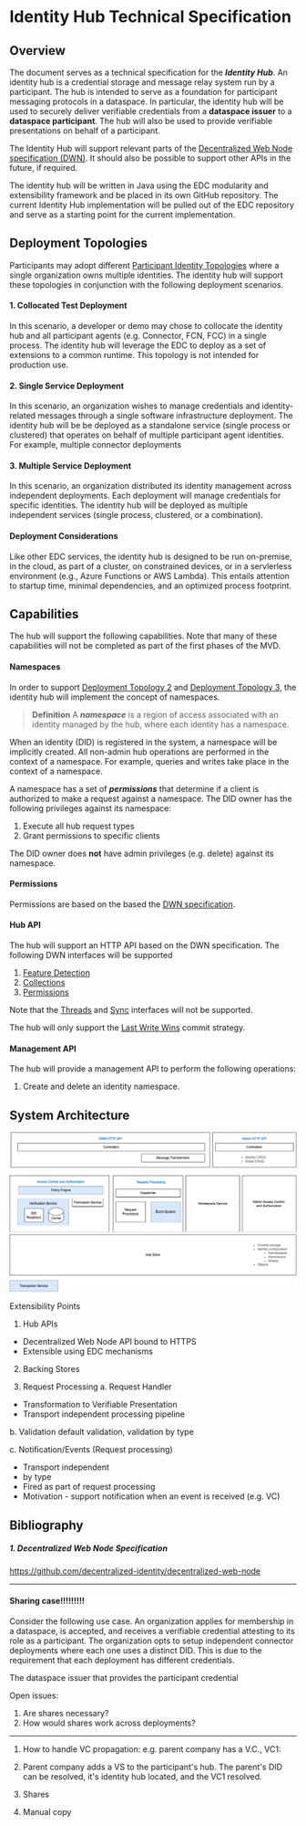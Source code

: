 # Identity Hub Technical Specification

## Overview

The document serves as a technical specification for the __*Identity Hub*__. An identity hub is a credential storage and message relay system run by a participant. The hub is intended to serve as a foundation for participant messaging protocols in a dataspace. In particular, the identity hub will be used to securely deliver verifiable credentials from a __dataspace issuer__ to a __dataspace participant__. The hub will also be used to provide verifiable presentations on behalf of a participant. 

The Identity Hub will support relevant parts of the [Decentralized Web Node specification (DWN)](#1-decentralized-web-node-specification). It should also be possible to support other APIs in the future, if required.

The identity hub will be written in Java using the EDC modularity and extensibility framework and be placed in its own GitHub repository. The current Identity Hub implementation will be pulled out of the EDC repository and serve as a starting point for the current implementation.

## Deployment Topologies

Participants may adopt different [Participant Identity Topologies](../participant-identity-topologies.md) where a single organization owns multiple identities. The identity hub will support these topologies in conjunction with the following deployment scenarios.

#### 1. Collocated Test Deployment
In this scenario, a developer or demo may chose to collocate the identity hub and all participant agents (e.g. Connector, FCN, FCC) in a single process. The identity hub will leverage the EDC to deploy as a set of extensions to a common runtime.  This topology is not intended for production use.  

#### 2. Single Service Deployment
In this scenario, an organization wishes to manage credentials and identity-related messages through a single software infrastructure deployment. The identity hub will be be deployed as a standalone service (single process or clustered) that operates on behalf of multiple participant agent identities. For example, multiple connector deployments 

#### 3. Multiple Service Deployment 
In this scenario, an organization distributed its identity management across independent deployments. Each deployment will manage credentials for specific identities. The identity hub will be deployed as multiple independent services (single process, clustered, or a combination).

#### Deployment Considerations
Like other EDC services, the identity hub is designed to be run on-premise, in the cloud, as part of a cluster, on constrained devices, or in a servlerless environment (e.g., Azure Functions or AWS Lambda). This entails attention to startup time, minimal dependencies, and an optimized process footprint.

## Capabilities

The hub will support the following capabilities. Note that many of these capabilities will not be completed as part of the first phases of the MVD.  

#### Namespaces
In order to support [Deployment Topology 2](#2-single-service-deployment) and [Deployment Topology 3](#3-multiple-service-deployment), the identity hub will implement the concept of namespaces. 

> __Definition__ 
>A __*namespace*__ is a region of access associated with an identity managed by the hub, where each identity has a namespace. 

When an identity (DID) is registered in the system, a namespace will be implicitly created. All non-admin hub operations are performed in the context of a namespace. For example, queries and writes take place in the context of a namespace. 

A namespace has a set of __*permissions*__ that determine if a client is authorized to make a request against a namespace. The DID owner has the following privileges against its namespace:

1. Execute all hub request types 
2. Grant permissions to specific clients 

The DID owner does __not__ have admin privileges (e.g. delete) against its namespace.   

#### Permissions 
Permissions are based on the based the [DWN specification](#1-decentralized-web-node-specification).

#### Hub API
The hub will support an HTTP API based on the DWN specification. The following DWN interfaces will be supported

1. [Feature Detection](https://identity.foundation/decentralized-web-node/spec/#feature-detection)
1. [Collections](https://identity.foundation/decentralized-web-node/spec/#collections)
1. [Permissions](https://identity.foundation/decentralized-web-node/spec/#permissions)

Note that the [Threads](https://identity.foundation/decentralized-web-node/spec/#threads) and [Sync](https://identity.foundation/decentralized-web-node/spec/#sync) interfaces will not be supported.

The hub will only support the [Last Write Wins](https://identity.foundation/decentralized-web-node/spec/#last-write-wins) commit strategy.

#### Management API
The hub will provide a management API to perform the following operations:

1. Create and delete an identity namespace.


## System Architecture

![Architecture](hub-architecture.drawio.png)

Extensibility Points
1. Hub APIs
- Decentralized Web Node API bound to HTTPS
- Extensible using EDC mechanisms
2. Backing Stores

3. Request Processing
a. Request Handler
- Transformation to Verifiable Presentation
- Transport independent processing pipeline

b. Validation
default validation, validation by type

c. Notification/Events (Request processing)
- Transport independent
- by type
- Fired as part of request processing 
- Motivation - support notification when an event is received (e.g. VC)



## Bibliography 

##### 1. Decentralized Web Node Specification 
https://github.com/decentralized-identity/decentralized-web-node



-----------------


#### Sharing case!!!!!!!!!
Consider the following use case. An organization applies for membership in a dataspace, is accepted, and receives a verifiable credential attesting to its role as a participant. The organization opts to setup independent connector deployments where each one uses a distinct DID. This is due to the requirement that each deployment has different credentials. 

The dataspace issuer that provides the participant credential 

Open issues: 

1. Are shares necessary?
1. How would shares work across deployments?

-------------
1. How to handle VC propagation: e.g. parent company has a V.C., VC1:

1. Parent company adds a VS to the participant's hub. The parent's DID can be resolved, it's identity hub located, and the VC1 resolved.
2. Shares
3. Manual copy


